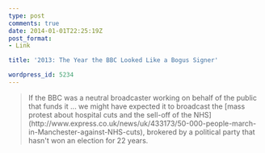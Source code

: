 ```yaml
---
type: post
comments: true
date: 2014-01-01T22:25:19Z
post_format:
- Link

title: '2013: The Year the BBC Looked Like a Bogus Signer'

wordpress_id: 5234
---
```


<blockquote>If the BBC was a neutral broadcaster working on behalf of the public that funds it ... we might have expected it to broadcast the [mass protest about hospital cuts and the sell-off of the NHS](http://www.express.co.uk/news/uk/433173/50-000-people-march-in-Manchester-against-NHS-cuts), brokered by a political party that hasn't won an election for 22 years.</blockquote>
